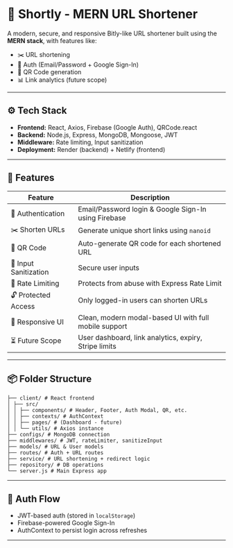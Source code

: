 # 🔗 Shortly - MERN URL Shortener

A modern, secure, and responsive Bitly-like URL shortener built using the **MERN stack**, with features like:
- ✂️ URL shortening
- 🔐 Auth (Email/Password + Google Sign-In)
- 📸 QR Code generation
- 📊 Link analytics (future scope)
---

## ⚙️ Tech Stack

- **Frontend:** React, Axios, Firebase (Google Auth), QRCode.react
- **Backend:** Node.js, Express, MongoDB, Mongoose, JWT
- **Middleware:** Rate limiting, Input sanitization
- **Deployment:** Render (backend) + Netlify (frontend)

---

## 🚀 Features

| Feature | Description |
|--------|-------------|
| 🔐 Authentication | Email/Password login & Google Sign-In using Firebase |
| ✂️ Shorten URLs | Generate unique short links using `nanoid` |
| 📸 QR Code | Auto-generate QR code for each shortened URL |
| 🧼 Input Sanitization | Secure user inputs |
| 🚫 Rate Limiting | Protects from abuse with Express Rate Limit |
| 🔓 Protected Access | Only logged-in users can shorten URLs |
| 💅 Responsive UI | Clean, modern modal-based UI with full mobile support |
| ⏳ Future Scope | User dashboard, link analytics, expiry, Stripe limits |

---

## 📦 Folder Structure
```
├── client/ # React frontend
│ ├── src/
│ │ ├── components/ # Header, Footer, Auth Modal, QR, etc.
│ │ ├── contexts/ # AuthContext
│ │ ├── pages/ # (Dashboard - future)
│ │ └── utils/ # Axios instance
├── configs/ # MongoDB connection
├── middlewares/ # JWT, rateLimiter, sanitizeInput
├── models/ # URL & User models
├── routes/ # Auth + URL routes
├── service/ # URL shortening + redirect logic
├── repository/ # DB operations
└── server.js # Main Express app
```

---

## 🔐 Auth Flow

- JWT-based auth (stored in `localStorage`)
- Firebase-powered Google Sign-In
- AuthContext to persist login across refreshes

---


